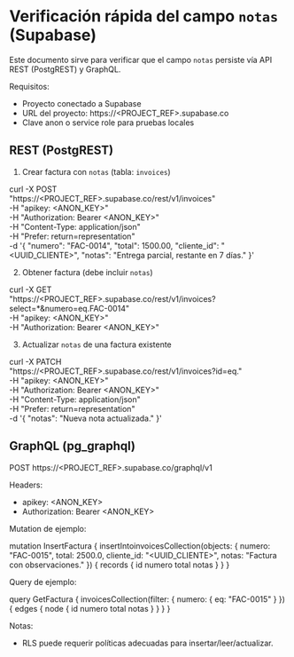 # Verificación rápida del campo `notas` (Supabase)

Este documento sirve para verificar que el campo `notas` persiste vía API REST (PostgREST) y GraphQL.

Requisitos:
- Proyecto conectado a Supabase
- URL del proyecto: https://<PROJECT_REF>.supabase.co
- Clave anon o service role para pruebas locales

## REST (PostgREST)

1) Crear factura con `notas` (tabla: `invoices`)

curl -X POST \
  "https://<PROJECT_REF>.supabase.co/rest/v1/invoices" \
  -H "apikey: <ANON_KEY>" \
  -H "Authorization: Bearer <ANON_KEY>" \
  -H "Content-Type: application/json" \
  -H "Prefer: return=representation" \
  -d '{
    "numero": "FAC-0014",
    "total": 1500.00,
    "cliente_id": "<UUID_CLIENTE>",
    "notas": "Entrega parcial, restante en 7 días."
  }'

2) Obtener factura (debe incluir `notas`)

curl -X GET \
  "https://<PROJECT_REF>.supabase.co/rest/v1/invoices?select=*&numero=eq.FAC-0014" \
  -H "apikey: <ANON_KEY>" \
  -H "Authorization: Bearer <ANON_KEY>"

3) Actualizar `notas` de una factura existente

curl -X PATCH \
  "https://<PROJECT_REF>.supabase.co/rest/v1/invoices?id=eq.<ID>" \
  -H "apikey: <ANON_KEY>" \
  -H "Authorization: Bearer <ANON_KEY>" \
  -H "Content-Type: application/json" \
  -H "Prefer: return=representation" \
  -d '{
    "notas": "Nueva nota actualizada."
  }'

## GraphQL (pg_graphql)

POST https://<PROJECT_REF>.supabase.co/graphql/v1

Headers:
- apikey: <ANON_KEY>
- Authorization: Bearer <ANON_KEY>

Mutation de ejemplo:

mutation InsertFactura {
  insertIntoinvoicesCollection(objects: { numero: "FAC-0015", total: 2500.0, cliente_id: "<UUID_CLIENTE>", notas: "Factura con observaciones." }) {
    records { id numero total notas }
  }
}

Query de ejemplo:

query GetFactura {
  invoicesCollection(filter: { numero: { eq: "FAC-0015" } }) {
    edges { node { id numero total notas } }
  }
}

Notas:
- RLS puede requerir políticas adecuadas para insertar/leer/actualizar.

